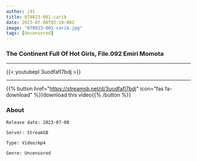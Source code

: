 ```yaml
---
author: j91
title: 070823-001-carib
date: 2023-07-08T02:10:00Z
image: "070823-001-carib.jpg"
tags: [Uncensored]
---
```


### The Continent Full Of Hot Girls, File.092 Emiri Momota
___

{{< youtubepl 3uodfafl7bdj >}}
___

{{% button href="https://streamsb.net/d/3uodfafl7bdj" icon="fas fa-download" %}}download this video{{% /button %}}
### About

`Release date: 2023-07-08`

`Server: StreamSB`

`Type: Video/mp4`

`Genre:	Uncensored`